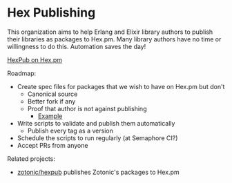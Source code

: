 # Hex Publishing

This organization aims to help Erlang and Elixir library authors to publish their libraries as packages to Hex.pm.
Many library authors have no time or willingness to do this. Automation saves the day!

[HexPub on Hex.pm](https://hex.pm/users/hexpub)

Roadmap:

* Create spec files for packages that we wish to have on Hex.pm but don't
  * Canonical source
  * Better fork if any
  * Proof that author is not against publishing
    * [Example](https://github.com/seth/ej/issues/28)
* Write scripts to validate and publish them automatically
  * Publish every tag as a version
* Schedule the scripts to run regularly (at Semaphore CI?)
* Accept PRs from anyone

Related projects:

* [zotonic/hexpub](https://github.com/zotonic/hexpub) publishes Zotonic's packages to Hex.pm
